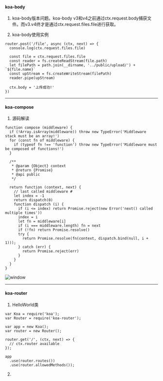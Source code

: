 #### koa-body
1. koa-body版本问题。koa-body v3和v4之前通过ctx.request.body捕获文件。而v3.v4终才是通过ctx.request.files.file进行获取。

2. koa-body使用实例
```
router.post('/file', async (ctx, next) => {
  console.log(ctx.request.files.file)
  
  const file = ctx.request.files.file
  const reader = fs.createReadStream(file.path)
  let filePath = path.join(__dirname, '../public/upload/') + `${file.name}`
  const upStream = fs.createWriteStream(filePath)
  reader.pipe(upStream)

  ctx.body = '上传成功!'
})
```
***

#### koa-compose
1. 源码解读
```
function compose (middleware) {
  if (!Array.isArray(middleware)) throw new TypeError('Middleware stack must be an array!')
  for (const fn of middleware) {
    if (typeof fn !== 'function') throw new TypeError('Middleware must be composed of functions!')
  }

  /**
   * @param {Object} context
   * @return {Promise}
   * @api public
   */

  return function (context, next) {
    // last called middleware #
    let index = -1
    return dispatch(0)
    function dispatch (i) {
      if (i <= index) return Promise.reject(new Error('next() called multiple times'))
      index = i
      let fn = middleware[i]
      if (i === middleware.length) fn = next
      if (!fn) return Promise.resolve()
      try {
        return Promise.resolve(fn(context, dispatch.bind(null, i + 1)));
      } catch (err) {
        return Promise.reject(err)
      }
    }
  }
}
```

![window](./../public/image/compose.jpg "koa-compose")

***

#### koa-router
1. HelloWorld类
```
var Koa = require('koa');
var Router = require('koa-router');

var app = new Koa();
var router = new Router();

router.get('/', (ctx, next) => {
  // ctx.router available
});

app
  .use(router.routes())
  .use(router.allowedMethods());
```

2. 
